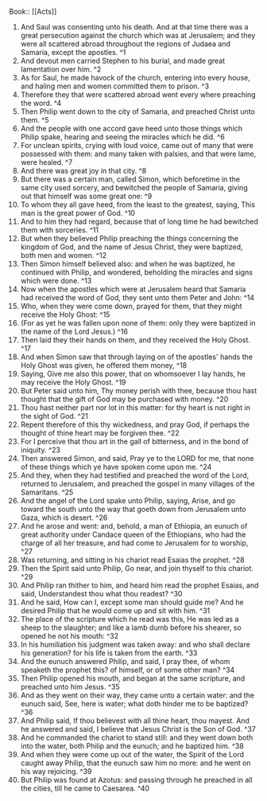  Book:: [[Acts]]
 1. And Saul was consenting unto his death. And at that time there was a great persecution against the church which was at Jerusalem; and they were all scattered abroad throughout the regions of Judaea and Samaria, except the apostles. ^1
 2. And devout men carried Stephen to his burial, and made great lamentation over him. ^2
 3. As for Saul, he made havock of the church, entering into every house, and haling men and women committed them to prison. ^3
 4. Therefore they that were scattered abroad went every where preaching the word. ^4
 5. Then Philip went down to the city of Samaria, and preached Christ unto them. ^5
 6. And the people with one accord gave heed unto those things which Philip spake, hearing and seeing the miracles which he did. ^6
 7. For unclean spirits, crying with loud voice, came out of many that were possessed with them: and many taken with palsies, and that were lame, were healed. ^7
 8. And there was great joy in that city. ^8
 9. But there was a certain man, called Simon, which beforetime in the same city used sorcery, and bewitched the people of Samaria, giving out that himself was some great one: ^9
 10. To whom they all gave heed, from the least to the greatest, saying, This man is the great power of God. ^10
 11. And to him they had regard, because that of long time he had bewitched them with sorceries. ^11
 12. But when they believed Philip preaching the things concerning the kingdom of God, and the name of Jesus Christ, they were baptized, both men and women. ^12
 13. Then Simon himself believed also: and when he was baptized, he continued with Philip, and wondered, beholding the miracles and signs which were done. ^13
 14. Now when the apostles which were at Jerusalem heard that Samaria had received the word of God, they sent unto them Peter and John: ^14
 15. Who, when they were come down, prayed for them, that they might receive the Holy Ghost: ^15
 16. (For as yet he was fallen upon none of them: only they were baptized in the name of the Lord Jesus.) ^16
 17. Then laid they their hands on them, and they received the Holy Ghost. ^17
 18. And when Simon saw that through laying on of the apostles' hands the Holy Ghost was given, he offered them money, ^18
 19. Saying, Give me also this power, that on whomsoever I lay hands, he may receive the Holy Ghost. ^19
 20. But Peter said unto him, Thy money perish with thee, because thou hast thought that the gift of God may be purchased with money. ^20
 21. Thou hast neither part nor lot in this matter: for thy heart is not right in the sight of God. ^21
 22. Repent therefore of this thy wickedness, and pray God, if perhaps the thought of thine heart may be forgiven thee. ^22
 23. For I perceive that thou art in the gall of bitterness, and in the bond of iniquity. ^23
 24. Then answered Simon, and said, Pray ye to the LORD for me, that none of these things which ye have spoken come upon me. ^24
 25. And they, when they had testified and preached the word of the Lord, returned to Jerusalem, and preached the gospel in many villages of the Samaritans. ^25
 26. And the angel of the Lord spake unto Philip, saying, Arise, and go toward the south unto the way that goeth down from Jerusalem unto Gaza, which is desert. ^26
 27. And he arose and went: and, behold, a man of Ethiopia, an eunuch of great authority under Candace queen of the Ethiopians, who had the charge of all her treasure, and had come to Jerusalem for to worship, ^27
 28. Was returning, and sitting in his chariot read Esaias the prophet. ^28
 29. Then the Spirit said unto Philip, Go near, and join thyself to this chariot. ^29
 30. And Philip ran thither to him, and heard him read the prophet Esaias, and said, Understandest thou what thou readest? ^30
 31. And he said, How can I, except some man should guide me? And he desired Philip that he would come up and sit with him. ^31
 32. The place of the scripture which he read was this, He was led as a sheep to the slaughter; and like a lamb dumb before his shearer, so opened he not his mouth: ^32
 33. In his humiliation his judgment was taken away: and who shall declare his generation? for his life is taken from the earth. ^33
 34. And the eunuch answered Philip, and said, I pray thee, of whom speaketh the prophet this? of himself, or of some other man? ^34
 35. Then Philip opened his mouth, and began at the same scripture, and preached unto him Jesus. ^35
 36. And as they went on their way, they came unto a certain water: and the eunuch said, See, here is water; what doth hinder me to be baptized? ^36
 37. And Philip said, If thou believest with all thine heart, thou mayest. And he answered and said, I believe that Jesus Christ is the Son of God. ^37
 38. And he commanded the chariot to stand still: and they went down both into the water, both Philip and the eunuch; and he baptized him. ^38
 39. And when they were come up out of the water, the Spirit of the Lord caught away Philip, that the eunuch saw him no more: and he went on his way rejoicing. ^39
 40. But Philip was found at Azotus: and passing through he preached in all the cities, till he came to Caesarea. ^40
